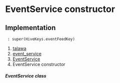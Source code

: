 
<div>

# EventService constructor

</div>






## Implementation

``` language-dart
 : super(HiveKeys.eventFeedKey) 
```







1.  [talawa](../../index.md)
2.  [event_service](../../services_event_service/)
3.  [EventService](../../services_event_service/EventService-class.md)
4.  EventService constructor

##### EventService class







